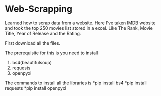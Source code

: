 # Web-Scrapping
Learned how to scrap data from a website. Here I've taken IMDB website and took the top 250 movies list stored in a excel. Like The Rank, Movie Title, Year of Release and the Rating.


First download all the files.

The prerequisite for this is you need to install 
1. bs4(beautifulsoup)
2. requests
3. openpyxl

The commands to install all the libraries is 
*pip install bs4
*pip install requests
*pip install openpyxl
